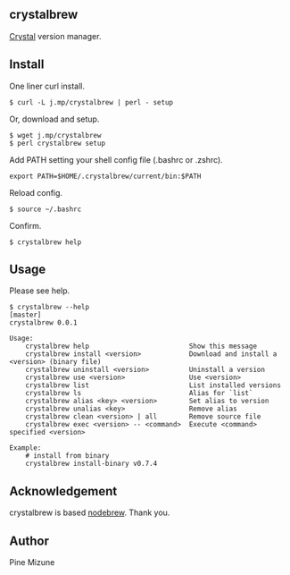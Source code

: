 crystalbrew
-----------

[Crystal](http://crystal-lang.org/) version manager.

## Install
One liner curl install.

```
$ curl -L j.mp/crystalbrew | perl - setup
```

Or, download and setup.

```
$ wget j.mp/crystalbrew
$ perl crystalbrew setup
```

Add PATH setting your shell config file (.bashrc or .zshrc).

```
export PATH=$HOME/.crystalbrew/current/bin:$PATH
```

Reload config.

```
$ source ~/.bashrc
```

Confirm.

```
$ crystalbrew help
```

## Usage
Please see help.

```
$ crystalbrew --help                                                                                                       [master]
crystalbrew 0.0.1

Usage:
    crystalbrew help                         Show this message
    crystalbrew install <version>            Download and install a <version> (binary file)
    crystalbrew uninstall <version>          Uninstall a version
    crystalbrew use <version>                Use <version>
    crystalbrew list                         List installed versions
    crystalbrew ls                           Alias for `list`
    crystalbrew alias <key> <version>        Set alias to version
    crystalbrew unalias <key>                Remove alias
    crystalbrew clean <version> | all        Remove source file
    crystalbrew exec <version> -- <command>  Execute <command> specified <version>

Example:
    # install from binary
    crystalbrew install-binary v0.7.4
```

## Acknowledgement
crystalbrew is based [nodebrew](https://github.com/hokaccha/nodebrew). Thank you.

## Author
Pine Mizune
